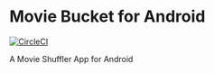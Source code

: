 # Movie Bucket for Android

[![CircleCI](https://circleci.com/gh/vappfactory/movie-bucket-android.svg?style=svg)](https://circleci.com/gh/vappfactory/movie-bucket-android)

A Movie Shuffler App for Android
